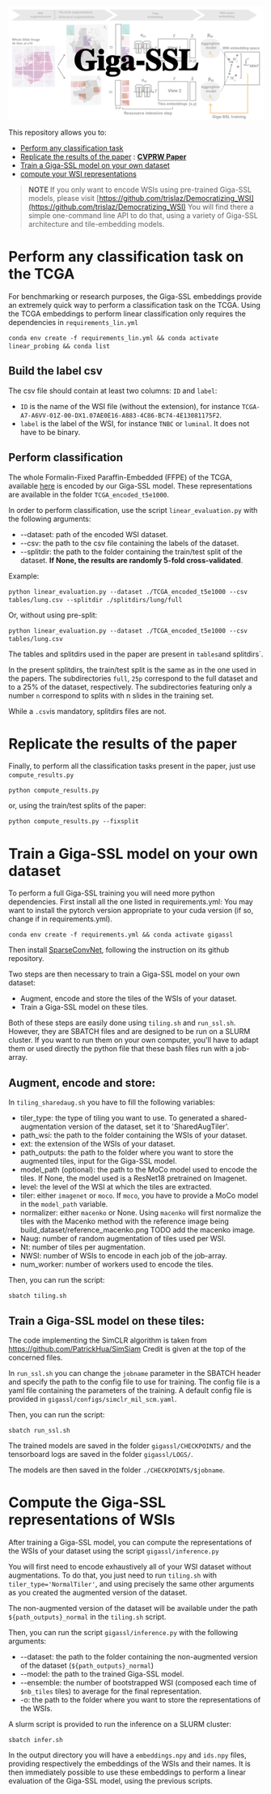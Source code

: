 ![](banner.png)

This repository allows you to:
* [Perform any classification task](#perform-any-classification-task-on-the-tcga)
* [Replicate the results of the paper](#replicate-the-results-of-the-paper) : **[CVPRW Paper](https://openaccess.thecvf.com/content/CVPR2023W/CVMI/papers/Lazard_Giga-SSL_Self-Supervised_Learning_for_Gigapixel_Images_CVPRW_2023_paper.pdf)**
* [Train a Giga-SSL model on your own dataset](#train-a-giga-ssl-model-on-your-own-dataset)
* [compute your WSI representations](#compute-the-giga-ssl-representations)

> **NOTE** If you only want to encode WSIs using pre-trained Giga-SSL models, please visit [https://github.com/trislaz/Democratizing_WSI](https://github.com/trislaz/Democratizing_WSI)
> You will find there a simple one-command line API to do that, using a variety of Giga-SSL architecture and tile-embedding models.

# Perform any classification task on the TCGA

For benchmarking or research purposes, the Giga-SSL embeddings provide an extremely quick way to perform a classification task on the TCGA.
Using the TCGA embeddings to perform linear classification only requires the dependencies in `requirements_lin.yml`
```
conda env create -f requirements_lin.yml && conda activate linear_probing && conda list
```

## Build the label csv

The csv file should contain at least two columns: `ID` and `label`:
* `ID` is the name of the WSI file (without the extension), for instance `TCGA-A7-A6VV-01Z-00-DX1.07AE0E16-A883-4C86-BC74-4E13081175F2`.
* `label` is the label of the WSI, for instance `TNBC` or `luminal`. It does not have to be binary.

## Perform classification

The whole Formalin-Fixed Paraffin-Embedded (FFPE) of the TCGA, available [here](https://portal.gdc.cancer.gov/) is encoded by our Giga-SSL model. 
These representations are available in the folder `TCGA_encoded_t5e1000`.

In order to perform classification, use the script `linear_evaluation.py` with the following arguments:
* --dataset: path of the encoded WSI dataset.
* --csv: the path to the csv file containing the labels of the dataset.
* --splitdir: the path to the folder containing the train/test split of the dataset. **If None, the results are randomly 5-fold cross-validated**.

Example:
```
python linear_evaluation.py --dataset ./TCGA_encoded_t5e1000 --csv tables/lung.csv --splitdir ./splitdirs/lung/full
```

Or, without using pre-split:
```
python linear_evaluation.py --dataset ./TCGA_encoded_t5e1000 --csv tables/lung.csv
```
The tables and splitdirs used in the paper are present in `tables`and splitdirs`.

In the present splitdirs, the train/test split is the same as in the one used in the papers. 
The subdirectories `full`, `25p` correspond to the full dataset and to a 25% of the dataset, respectively.
The subdirectories featuring only a number `n` correspond to splits with n slides in the training set.

While a `.csv`is mandatory, splitdirs files are not.

# Replicate the results of the paper

Finally, to perform all the classification tasks present in the paper, just use `compute_results.py`

```
python compute_results.py
```

or, using the train/test splits of the paper:
```
python compute_results.py --fixsplit
```


# Train a Giga-SSL model on your own dataset

To perform a full Giga-SSL training you will need more python dependencies. First install all the one listed in requirements.yml:
You may want to install the pytorch version appropriate to your cuda version (if so, change if in requirements.yml).

```
conda env create -f requirements.yml && conda activate gigassl 
```

Then install [SparseConvNet](https://github.com/facebookresearch/SparseConvNet), following the instruction on its github repository. 

Two steps are then necessary to train a Giga-SSL model on your own dataset:
* Augment, encode and store the tiles of the WSIs of your dataset.
* Train a Giga-SSL model on these tiles.

Both of these steps are easily done using `tiling.sh` and `run_ssl.sh`.
However, they are SBATCH files and are designed to be run on a SLURM cluster.
If you want to run them on your own computer, you'll have to adapt them or used directly the python file that these bash files run with a job-array.

## Augment, encode and store:

In `tiling_sharedaug.sh` you have to fill the following variables:
* tiler_type: the type of tiling you want to use. To generated a shared-augmentation version of the dataset, set it to 'SharedAugTiler'.
* path_wsi: the path to the folder containing the WSIs of your dataset.
* ext: the extension of the WSIs of your dataset.
* path_outputs: the path to the folder where you want to store the augmented tiles, input for the Giga-SSL model.
* model_path (optional): the path to the MoCo model used to encode the tiles. If None, the model used is a ResNet18 pretrained on Imagenet.
* level: the level of the WSI at which the tiles are extracted.
* tiler: either `imagenet` or `moco`. If `moco`, you have to provide a MoCo model in the `model_path` variable.
* normalizer: either `macenko` or None. Using `macenko` will first normalize the tiles with the Macenko method with the reference image being build_dataset/reference_macenko.png TODO add the macenko image.
* Naug: number of random augmentation of tiles used per WSI.
* Nt: number of tiles per augmentation.
* NWSI: number of WSIs to encode in each job of the job-array.
* num_worker: number of workers used to encode the tiles.

Then, you can run the script:

```
sbatch tiling.sh
```

## Train a Giga-SSL model on these tiles:

The code implementing the SimCLR algorithm is taken from https://github.com/PatrickHua/SimSiam
Credit is given at the top of the concerned files.

In `run_ssl.sh` you can change the `jobname` parameter in the SBATCH header and specify the path to the config file to use for training.
The config file is a yaml file containing the parameters of the training.
A default config file is provided in `gigassl/configs/simclr_mil_scm.yaml`.

Then, you can run the script:
```
sbatch run_ssl.sh
```

The trained models are saved in the folder `gigassl/CHECKPOINTS/` and the tensorboard logs are saved in the folder `gigassl/LOGS/`.

The models are then saved in the folder `./CHECKPOINTS/$jobname`.

# Compute the Giga-SSL representations of WSIs

After training a Giga-SSL model, you can compute the representations of the WSIs of your dataset using the script `gigassl/inference.py`

You will first need to encode exhaustively all of your WSI dataset without augmentations.
To do that, you just need to run `tiling.sh` with `tiler_type='NormalTiler'`, and using precisely the same other arguments as 
you created the augmented version of the dataset.

The non-augmented version of the dataset will be available under the path `${path_outputs}_normal` in the `tiling.sh` script.

Then, you can run the script `gigassl/inference.py` with the following arguments:

* --dataset: the path to the folder containing the non-augmented version of the dataset (`${path_outputs}_normal`)
* --model: the path to the trained Giga-SSL model.
* --ensemble: the number of bootstrapped WSI (composed each time of `$nb_tiles` tiles) to average for the final representation.
* -o: the path to the folder where you want to store the representations of the WSIs.

A slurm script is provided to run the inference on a SLURM cluster: 

```
sbatch infer.sh
```

In the output directory you will have a `embeddings.npy` and `ids.npy` files, providing respectively the embeddings of the WSIs and their names.
It is then immediately possible to use these embeddings to perform a linear evaluation of the Giga-SSL model, using the previous scripts.

